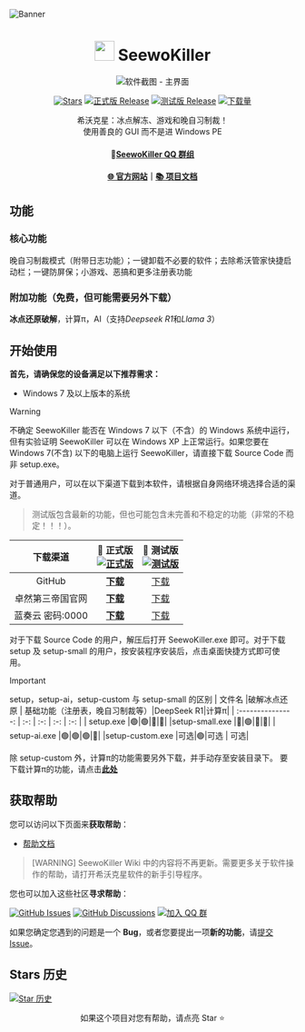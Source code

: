 <!--markdownlint-disable MD001 MD033 MD041 MD051-->
![Banner](https://image-whstu.pages.dev/seewokiller2.png)
<div align="center">

# <image src="https://image-whstu.pages.dev/app.ico" height="35"/> SeewoKiller

![软件截图 - 主界面](https://image-whstu.pages.dev/seewokillershortcut.png)


[![Stars](https://img.shields.io/github/stars/whstu/SeewoKiller?label=Stars)](https://github.com/whstu/SeewoKiller)
[![正式版 Release](https://img.shields.io/github/v/release/whstu/SeewoKiller?style=flat-square&color=%233fb950&label=正式版)](https://github.com/whstu/SeewoKiller/releases/latest)
[![测试版 Release](https://img.shields.io/github/v/release/whstu/SeewoKiller?include_prereleases&style=flat-square&label=测试版)](https://github.com/whstu/SeewoKiller/releases/)
[![下载量](https://img.shields.io/github/downloads/whstu/SeewoKiller/total?style=social&label=下载量&logo=github)](https://github.com/whstu/SeewoKiller/releases/latest)

希沃克星：冰点解冻、游戏和晚自习制裁！<br/>
使用善良的 GUI 而不是进 Windows PE<br/>

#### 💬[SeewoKiller QQ 群组](https://qm.qq.com/q/6ZAbcZSK5y)

#### [🌐 官方网站](https://whstu.pages.dev/)｜[📚 项目文档](https://github.com/whstu/SeewoKiller/wiki)

</div>

## 功能
### 核心功能
晚自习制裁模式（附带日志功能）；一键卸载不必要的软件；去除希沃管家快捷启动栏；一键防屏保；小游戏、恶搞和更多注册表功能
### 附加功能（免费，但可能需要另外下载）
<b>冰点还原破解</b>，计算π，AI（支持<i>Deepseek R1</i>和<i>Llama 3</i>）

## 开始使用

**首先，请确保您的设备满足以下推荐需求：**

- Windows 7 及以上版本的系统

> [!WARNING]
>
> 不确定 SeewoKiller 能否在 Windows 7 以下（不含）的 Windows 系统中运行，但有实验证明 SeewoKiller 可以在 Windows XP 上正常运行。如果您要在 Windows 7(不含) 以下的电脑上运行 SeewoKiller，请直接下载 Source Code 而非 setup.exe。

对于普通用户，可以在以下渠道下载到本软件，请根据自身网络环境选择合适的渠道。

> 测试版包含最新的功能，但也可能包含未完善和不稳定的功能（非常的不稳定！！！）。

|   下载渠道    | **🚀 正式版**<br/>[![正式版](https://img.shields.io/github/v/release/whstu/SeewoKiller?style=flat-square&color=%233fb950&label=)](https://github.com/whstu/SeewoKiller/releases/latest) |             🚧 测试版<br/>[![测试版](https://img.shields.io/github/v/release/whstu/SeewoKiller?include_prereleases&style=flat-square&label=)](https://github.com/whstu/SeewoKiller/releases/)              |
|:-:|:-:|:-:|
|GitHub|[**下载**](https://github.com/whstu/SeewoKiller/latest)|[下载](https://github.com/whstu/SeewoKiller/releases)|
|卓然第三帝国官网|[**下载**](https://whstu.dpdns.org/download/seewokiller/)|[下载](https://whstu.dpdns.org/download/seewokiller/)|
|蓝奏云 密码:0000|[**下载**](https://whstu.lanzouq.com/b00jdqzn5i)|[下载](https://whstu.lanzouq.com/b00jdqzn5i)|

对于下载 Source Code 的用户，解压后打开 SeewoKiller.exe 即可。对于下载 setup 及 setup-small 的用户，按安装程序安装后，点击桌面快捷方式即可使用。
> [!IMPORTANT]
> setup，setup-ai，setup-custom 与 setup-small 的区别
> |       文件名       |破解冰点还原 | 基础功能（注册表，晚自习制裁等）|DeepSeek R1|计算π|
> | :---------------: | :-: | :-: | :-: | :-: |
> |     setup.exe     |🟢|🟢|🔴|🔴|
> |setup-small.exe    |🔴|🟢|🔴|🔴|
> |   setup-ai.exe    |🟢|🟢|🟢|🔴|
> |setup-custom.exe   |可选|🟢|可选 | 可选|
> 
> 除 setup-custom 外，计算π的功能需要另外下载，并手动存至安装目录下。
> 要下载计算π的功能，请点击[**此处**](https://github.com/whstu/SeewoKiller/releases/tag/pai.exe)

## 获取帮助

您可以访问以下页面来**获取帮助**：

- [帮助文档](https://github.com/whstu/SeewoKiller/wiki)

> [WARNING]
> SeewoKiller Wiki 中的内容将不再更新。需要更多关于软件操作的帮助，请打开希沃克星软件的新手引导程序。

您也可以加入这些社区**寻求帮助**：

[![GitHub Issues](https://img.shields.io/github/issues-search/whstu/SeewoKiller?query=is%3Aopen&style=flat-square&logo=github&label=Issues&color=%233fb950)](https://github.com/whstu/SeewoKiller/issues)
[![GitHub Discussions](https://img.shields.io/github/discussions/whstu/SeewoKiller?style=flat-square&logo=Github&label=Discussions)](https://github.com/whstu/SeewoKiller/discussions)
[![加入 QQ 群](https://img.shields.io/badge/QQ_%E7%BE%A4-SeewoKiller-%230066cc?style=flat-square&logo=TencentQQ)](https://qm.qq.com/q/p5GrWT1EB2)

如果您确定您遇到的问题是一个 **Bug**，或者您要提出一项**新的功能**，请[提交 Issue](https://github.com/whstu/SeewoKiller/issues/new/choose)。

## Stars 历史

[![Star 历史](https://starchart.cc/whstu/SeewoKiller.svg?variant=adaptive)](https://starchart.cc/whstu/SeewoKiller)

<div align="center">

如果这个项目对您有帮助，请点亮 Star ⭐

</div>
